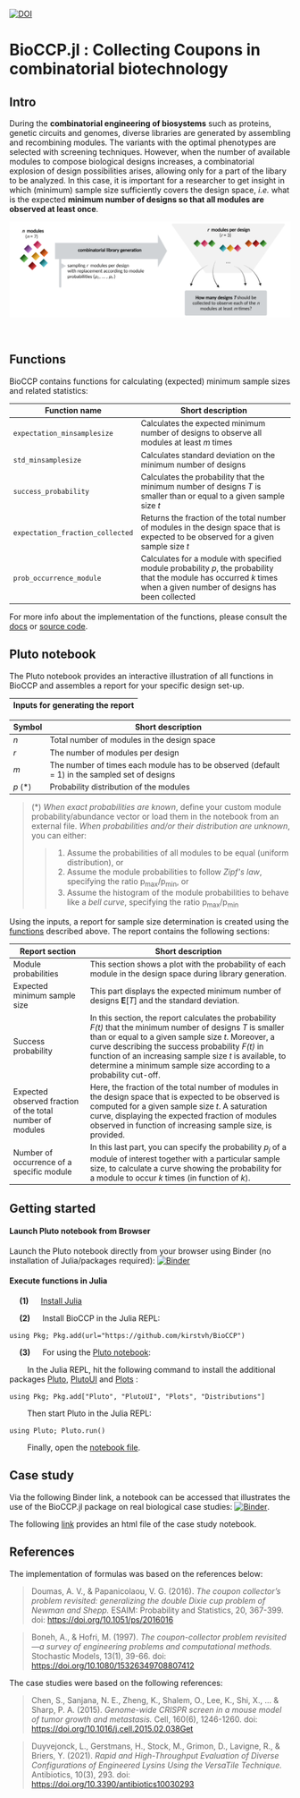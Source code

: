 [![DOI](https://zenodo.org/badge/DOI/10.5281/zenodo.5547738.svg)](https://doi.org/10.5281/zenodo.5547738)


# BioCCP.jl : Collecting Coupons in combinatorial biotechnology

## Intro
During the **combinatorial engineering of biosystems** such as proteins, genetic circuits and genomes, diverse libraries are generated by assembling and recombining modules. The variants with the optimal phenotypes are selected with screening techniques. However, when the number of available modules to compose biological designs increases, a combinatorial explosion of design possibilities arises, allowing only for a part of the libary to be analyzed. In this case, it is important for a researcher to get insight in which (minimum) sample size sufficiently covers the design space, *i.e.* what is the expected **minimum number of designs so that all modules are observed at least once**.

![](https://github.com/kirstvh/BioCCP/blob/main/BioCCP_scheme.png)

<p align="left">
  <img url="https://github.com/kirstvh/BioCCP.jl/main/BioCCP_img.png" width="250"/>
</p>

## Functions
BioCCP contains functions for calculating (expected) minimum sample sizes and related statistics:

Function name    | Short description
---------------- | -----------------
`expectation_minsamplesize`        | Calculates the expected minimum number of designs to observe all modules at least *m* times  
`std_minsamplesize`      | Calculates standard deviation on the minimum number of designs 
`success_probability`         | Calculates the probability that the minimum number of designs *T* is smaller than or equal to a given sample size *t*  
`expectation_fraction_collected` | Returns the fraction of the total number of modules in the design space that is expected to be observed for a given sample size *t*
`prob_occurrence_module` | Calculates for a module with specified module probability *p*, the probability that the module has occurred *k* times when a given number of designs has been collected


For more info about the implementation of the functions, please consult the [docs](https://kirstvh.github.io/BioCCP.jl/) or [source code](/src/BioCCP.jl).

## Pluto notebook

The Pluto notebook provides an interactive illustration of all functions in BioCCP and assembles a report for your specific design set-up. 

Inputs for generating the report    |  
---------------- | 

Symbol    | Short description
---------------- | -----------------
 *n*       |  Total number of modules in the design space
*r*     |  The number of modules per design 
 *m*        | The number of times each module has to be observed (default = 1) in the sampled set of designs
 *p*   (\*) |  Probability distribution of the modules 

>  (\*) 
>  *When exact probabilities are known*, define your custom module probability/abundance vector or load them in the notebook from an external file.
>  *When probabilities and/or their distribution are unknown*, you can either:
 > >  1) Assume the probabilities of all modules to be equal (uniform distribution), or
 > >  2) Assume the module probabilities to follow *Zipf's law*, specifying the ratio p<sub>max</sub>/p<sub>min</sub>, or
 > >  3) Assume the histogram of the module probabilities to behave like a *bell curve*, specifying the ratio p<sub>max</sub>/p<sub>min</sub>   


Using the inputs, a report for sample size determination is created using the [functions](https://kirstvh.github.io/BioCCP.jl/) described above. The report contains the following sections:

Report section    |   Short description       
---------------- |  -----------------           
Module probabilities       |     This section shows a plot with the probability of each module in the design space during library generation.   
Expected minimum sample size      |     This part displays the expected minimum number of designs **E**[_T_] and the standard deviation.         
Success probability      |    In this section, the report calculates the probability *F(t)* that the minimum number of designs *T* is smaller than or equal to a given sample size *t*. Moreover, a curve describing the success probability *F(t)* in function of an increasing sample size *t* is available, to determine a minimum sample size according to a probability cut-off.  
Expected observed fraction of the total number of modules        |    Here, the fraction of the total number of modules in the design space that is expected to be observed is computed for a given sample size *t*. A saturation curve, displaying the expected fraction of modules observed in function of increasing sample size, is provided.
Number of occurrence of a specific module      |      In this last part, you can specify the probability *p<sub>j</sub>* of a module of interest together with a particular sample size, to calculate a curve showing the probability for a module to occur *k* times (in function of *k*).   


## Getting started

#### Launch Pluto notebook from Browser 

Launch the Pluto notebook directly from your browser using Binder (no installation of Julia/packages required): [![Binder](https://mybinder.org/badge_logo.svg)](https://binder.plutojl.org/v0.16.0/open?url=https%253A%252F%252Fraw.githubusercontent.com%252Fkirstvh%252FBioCCP.jl%252Fmain%252Fnotebooks%252FBioCCP_Interactive_Notebook.jl)

#### Execute functions in Julia

&emsp; **(1)** &emsp; [Install Julia](https://julialang.org/downloads/) 

&emsp; **(2)** &emsp; Install BioCCP in the Julia REPL:

    using Pkg; Pkg.add(url="https://github.com/kirstvh/BioCCP")

&emsp; **(3)** &emsp; For using the [Pluto notebook](/notebooks/BioCCP_Interactive_Notebook.jl):

&emsp;&emsp; In the Julia REPL, hit the following command to install the additional packages [Pluto](https://github.com/fonsp/Pluto.jl), [PlutoUI](https://github.com/fonsp/PlutoUI.jl) and [Plots](https://github.com/JuliaPlots/Plots.jl) :
  
    using Pkg; Pkg.add["Pluto", "PlutoUI", "Plots", "Distributions"]

&emsp;&emsp; Then start Pluto in the Julia REPL:

    using Pluto; Pluto.run()
    
&emsp;&emsp; Finally, open the [notebook file](/notebooks/BioCCP_Interactive_Notebook.jl).

## Case study
Via the following Binder link, a notebook can be accessed that illustrates the use of the BioCCP.jl package on real biological case studies: [![Binder](https://mybinder.org/badge_logo.svg)](https://binder.plutojl.org/v0.16.0/open?url=https%253A%252F%252Fraw.githubusercontent.com%252Fkirstvh%252FBioCCP.jl%252Fmain%252Fnotebooks%252FBioCCP_Case_Study.jl).

The following [link](https://kirstvh.github.io/BioCCP_Case_Study_html) provides an html file of the case study notebook.

## References
The implementation of formulas was based on the references below:

> Doumas, A. V., & Papanicolaou, V. G. (2016). *The coupon collector’s problem revisited: generalizing the double Dixie cup problem of Newman and Shepp.* ESAIM: Probability and Statistics, 20, 367-399. doi: 	https://doi.org/10.1051/ps/2016016

> Boneh, A., & Hofri, M. (1997). *The coupon-collector problem revisited—a survey of engineering problems and computational methods.* Stochastic Models, 13(1), 39-66. doi: https://doi.org/10.1080/15326349708807412

The case studies were based on the following references:

> Chen, S., Sanjana, N. E., Zheng, K., Shalem, O., Lee, K., Shi, X., ... & Sharp, P. A. (2015). *Genome-wide CRISPR screen in a mouse model of tumor growth and metastasis.* Cell, 160(6), 1246-1260. doi: https://doi.org/10.1016/j.cell.2015.02.038Get

> Duyvejonck, L., Gerstmans, H., Stock, M., Grimon, D., Lavigne, R., & Briers, Y. (2021). *Rapid and High-Throughput Evaluation of Diverse Configurations of Engineered Lysins Using the VersaTile Technique.* Antibiotics, 10(3), 293. doi: https://doi.org/10.3390/antibiotics10030293
